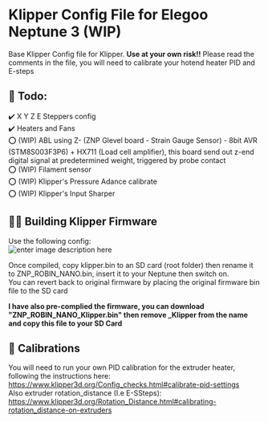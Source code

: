 # Klipper Config File for Elegoo Neptune 3 (WIP)
Base Klipper Config file for Klipper. **Use at your own risk!!** Please read the comments in the file, you will need to calibrate your hotend heater PID and E-steps   
## 📄 **Todo:**  
 ✔️ X Y Z E Steppers config  
 ✔️ Heaters and Fans  
 ⭕ (WIP) ABL using Z- (ZNP Glevel board - Strain Gauge Sensor) - 8bit AVR (STM8S003F3P6) + HX711 (Load cell amplifier), this board send out z-end digital signal at predetermined weight, triggered by probe contact  
 ⭕ (WIP) Filament sensor  
 ⭕ (WIP) Klipper's Pressure Adance calibrate  
 ⭕ (WIP) Klipper's Input Sharper  

## **👨‍🏫 Building Klipper Firmware**  
 Use the following config:  
![enter image description here](https://github.com/jerryngm/Neptune-Elegoo3-Klipper/raw/main/Klipper-Build-Settings.jpg)  

Once compiled, copy klipper.bin to an SD card (root folder) then rename it to ZNP_ROBIN_NANO.bin, insert it to your Neptune then switch on.  
You can revert back to original firmware by placing the original firmware bin file to the SD card  

**I have also pre-complied the firmware, you can download "ZNP_ROBIN_NANO_Klipper.bin" then remove _Klipper from the name and copy this file to your SD Card**
 
 ## **🔧 Calibrations**  
 You will need to run your own PID calibration for the extruder heater, following the instructions here: https://www.klipper3d.org/Config_checks.html#calibrate-pid-settings  
 Also extruder rotation_distance (I.e E-SSteps): https://www.klipper3d.org/Rotation_Distance.html#calibrating-rotation_distance-on-extruders

